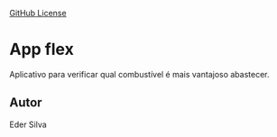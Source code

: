 [GitHub License](https://img.shields.io/github/license/somadekadane/appflex)

# App flex
Aplicativo para verificar qual combustível é mais vantajoso abastecer.
## Autor
Eder Silva
